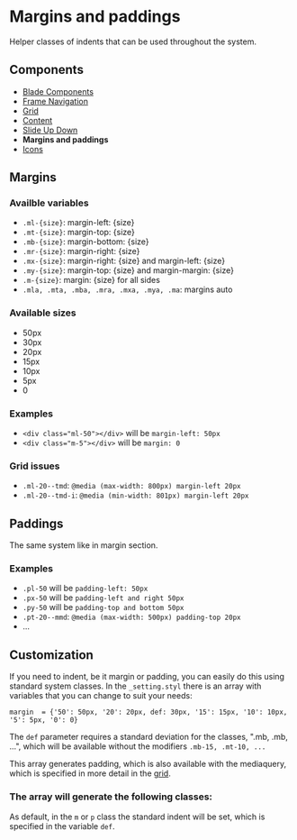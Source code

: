 # Margins and paddings

Helper classes of indents that can be used throughout the system.

## Components
- [Blade Components](./components.md)
- [Frame Navigation](./frame-nav.md)
- [Grid](./grid.md)
- [Content](./classes.md)
- [Slide Up Down](./slide-up-down.md)
- **Margins and paddings**
- [Icons](./icons.md)

## Margins

### Availble variables
- `.ml-{size}`: margin-left: {size}
- `.mt-{size}`: margin-top: {size}
- `.mb-{size}`: margin-bottom: {size}
- `.mr-{size}`: margin-right: {size}
- `.mx-{size}`: margin-right: {size} and margin-left: {size}
- `.my-{size}`: margin-top: {size} and margin-margin: {size}
- `.m-{size}`: margin: {size} for all sides
- `.mla, .mta, .mba, .mra, .mxa, .mya, .ma`: margins auto

### Available sizes
- 50px 
- 30px 
- 20px 
- 15px
- 10px
- 5px
- 0

### Examples
- `<div class="ml-50"></div>` will be `margin-left: 50px`
- `<div class="m-5"></div>` will be `margin: 0`

### Grid issues

- `.ml-20--tmd`: `@media (max-width: 800px) margin-left 20px`
- `.ml-20--tmd-i`: `@media (min-width: 801px) margin-left 20px`

## Paddings
The same system like in margin section.

### Examples
- `.pl-50` will be `padding-left: 50px`
- `.px-50` will be `padding-left and right 50px`
- `.py-50` will be `padding-top and bottom 50px`
- `.pt-20--mmd`: `@media (max-width: 500px) padding-top 20px`
- ...

## Customization
If you need to indent, be it margin or padding, you can easily do this using standard system classes. 
In the ```_setting.styl``` there is an array with variables that you can change to suit your needs:

```stylus
margin  = {'50': 50px, '20': 20px, def: 30px, '15': 15px, '10': 10px, '5': 5px, '0': 0}
```
The ```def``` parameter requires a standard deviation for the classes, ".mb, .mb, ...", which will be available without the modifiers ```.mb-15, .mt-10, ...```          
    
This array generates padding, which is also available with the mediaquery, which is specified in more detail in the [grid](grid.md).

### The array will generate the following classes:

As default, in the ```m``` or ```p``` class the standard indent will be set, which is specified in the variable ```def```.

